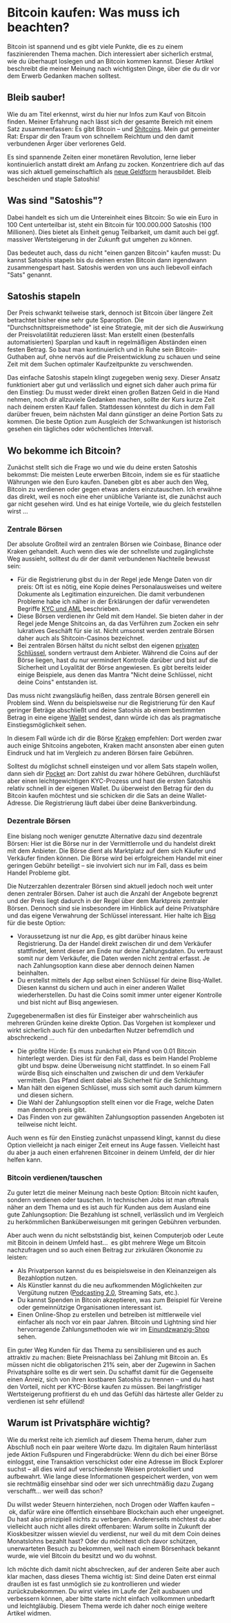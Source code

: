 # Bitcoin kaufen: Was muss ich beachten?

Bitcoin ist spannend und es gibt viele Punkte, die es zu einem faszinierenden Thema machen.
Dich interessiert aber sicherlich erstmal, wie du überhaupt loslegen und an Bitcoin kommen kannst.
Dieser Artikel beschreibt die meiner Meinung nach wichtigsten Dinge, über die du dir vor dem Erwerb Gedanken machen solltest.

## Bleib sauber!

Wie du am Titel erkennst, wirst du hier nur Infos zum Kauf von Bitcoin finden.
Meiner Erfahrung nach lässt sich der gesamte Bereich mit einem Satz zusammenfassen:
Es gibt Bitcoin – und [Shitcoins](/faq/#was-ist-mit-allen-anderen-coins).
Mein gut gemeinter Rat:
Erspar dir den Traum von schnellem Reichtum und den damit verbundenen Ärger über verlorenes Geld.

Es sind spannende Zeiten einer monetären Revolution, lerne lieber kontinuierlich anstatt direkt am Anfang zu zocken.
Konzentriere dich auf das was sich aktuell gemeinschaftlich als [neue Geldform](/faq/#warum-bitcoin) herausbildet.
Bleib bescheiden und staple Satoshis!

## Was sind "Satoshis"?

Dabei handelt es sich um die Untereinheit eines Bitcoin:
So wie ein Euro in 100 Cent unterteilbar ist, steht ein Bitcoin für 100.000.000 Satoshis (100 Millionen).
Dies bietet als Einheit genug Teilbarkeit, um damit auch bei ggf. massiver Wertsteigerung in der Zukunft gut umgehen zu können.

Das bedeutet auch, dass du nicht "einen ganzen Bitcoin" kaufen musst:
Du kannst Satoshis stapeln bis du deinen ersten Bitcoin dann irgendwann zusammengespart hast.
Satoshis werden von uns auch liebevoll einfach "Sats" genannt.

## Satoshis stapeln

Der Preis schwankt teilweise stark, dennoch ist Bitcoin über längere Zeit betrachtet bisher eine sehr gute Sparoption.
Die "Durchschnittspreismethode" ist eine Strategie, mit der sich die Auswirkung der Preisvolatilität reduzieren lässt:
Man erstellt einen (bestenfalls automatisierten) Sparplan und kauft in regelmäßigen Abständen einen festen Betrag.
So baut man kontinuierlich und in Ruhe sein Bitcoin-Guthaben auf, ohne nervös auf die Preisentwicklung zu schauen und seine Zeit mit dem Suchen optimaler Kaufzeitpunkte zu verschwenden.

Das einfache Satoshis stapeln klingt zugegeben wenig sexy.
Dieser Ansatz funktioniert aber gut und verlässlich und eignet sich daher auch prima für den Einstieg:
Du musst weder direkt einen großen Batzen Geld in die Hand nehmen, noch dir allzuviele Gedanken machen, sollte der Kurs kurze Zeit nach deinem ersten Kauf fallen.
Stattdessen könntest du dich in dem Fall darüber freuen, beim nächsten Mal dann günstiger an deine Portion Sats zu kommen.
Die beste Option zum Ausgleich der Schwankungen ist historisch gesehen ein tägliches oder wöchentliches Intervall.

## Wo bekomme ich Bitcoin?

Zunächst stellt sich die Frage wo und wie du deine ersten Satoshis bekommst:
Die meisten Leute erwerben Bitcoin, indem sie es für staatliche Währungen wie den Euro kaufen.
Daneben gibt es aber auch den Weg, Bitcoin zu verdienen oder gegen etwas anders einzutauschen.
Ich erwähne das direkt, weil es noch eine eher unübliche Variante ist, die zunächst auch gar nicht gesehen wird.
Und es hat einige Vorteile, wie du gleich feststellen wirst …

### Zentrale Börsen

Der absolute Großteil wird an zentralen Börsen wie Coinbase, Binance oder Kraken gehandelt.
Auch wenn dies wie der schnellste und zugänglichste Weg aussieht, solltest du dir der damit verbundenen Nachteile bewusst sein:

- Für die Registrierung gibst du in der Regel jede Menge Daten von dir preis:
  Oft ist es nötig, eine Kopie deines Personalausweises und weitere Dokumente als Legitimation einzureichen.
  Die damit verbundenen Probleme habe ich näher in der Erklärungen der dafür verwendeten Begriffe [KYC und AML](/glossar/#kyc-und-aml) beschrieben.
- Diese Börsen verdienen ihr Geld mit dem Handel.
  Sie bieten daher in der Regel jede Menge Shitcoins an, da das Verführen zum Zocken ein sehr lukratives Geschäft für sie ist.
  Nicht umsonst werden zentrale Börsen daher auch als Shitcoin-Casinos bezeichnet.
- Bei zentralen Börsen hältst du nicht selbst den eigenen [privaten Schlüssel](/glossar/#private-key-und-seed-phrase), sondern vertraust dem Anbieter.
  Während die Coins auf der Börse liegen, hast du nur vermindert Kontrolle darüber und bist auf die Sicherheit und Loyalität der Börse angewiesen.
  Es gibt bereits leider einige Beispiele, aus denen das Mantra "Nicht deine Schlüssel, nicht deine Coins" entstanden ist.

Das muss nicht zwangsläufig heißen, dass zentrale Börsen generell ein Problem sind.
Wenn du beispielsweise nur die Registrierung für den Kauf geringer Beträge abschließt und deine Satoshis ab einem bestimmten Betrag in eine eigene [Wallet](/glossar/#wallet) sendest, dann würde ich das als pragmatische Einstiegsmöglichkeit sehen.

In diesem Fall würde ich dir die Börse [Kraken](https://www.kraken.com/) empfehlen:
Dort werden zwar auch einige Shitcoins angeboten, Kraken macht ansonsten aber einen guten Eindruck und hat im Vergleich zu anderen Börsen faire Gebühren.

Solltest du möglichst schnell einsteigen und vor allem Sats stapeln wollen, dann sieh dir [Pocket](https://pocketbitcoin.com/?ref=einundzwanzig) an:
Dort zahlst du zwar höhere Gebühren, durchläufst aber einen leichtgewichtigen KYC-Prozess und hast die ersten Satoshis relativ schnell in der eigenen Wallet.
Du überweist den Betrag für den du Bitcoin kaufen möchtest und sie schicken dir die Sats an deine Wallet-Adresse.
Die Registrierung läuft dabei über deine Bankverbindung.

### Dezentrale Börsen

Eine bislang noch weniger genutzte Alternative dazu sind dezentrale Börsen:
Hier ist die Börse nur in der Vermittlerrolle und du handelst direkt mit dem Anbieter.
Die Börse dient als Marktplatz auf dem sich Käufer und Verkäufer finden können.
Die Börse wird bei erfolgreichem Handel mit einer geringen Gebühr beteiligt – sie involviert sich nur im Fall, dass es beim Handel Probleme gibt.

Die Nutzerzahlen dezentraler Börsen sind aktuell jedoch noch weit unter denen zentraler Börsen.
Daher ist auch die Anzahl der Angebote begrenzt und der Preis liegt dadurch in der Regel über dem Marktpreis zentraler Börsen.
Dennoch sind sie insbesondere im Hinblick auf deine Privatsphäre und das eigene Verwahrung der Schlüssel interessant.
Hier halte ich [Bisq](https://bisq.network/) für die beste Option:

- Voraussetzung ist nur die App, es gibt darüber hinaus keine Registrierung.
  Da der Handel direkt zwischen dir und dem Verkäufer stattfindet, kennt dieser am Ende nur deine Zahlungsdaten.
  Du vertraust somit nur dem Verkäufer, die Daten werden nicht zentral erfasst.
  Je nach Zahlungsoption kann diese aber dennoch deinen Namen beinhalten.
- Du erstellst mittels der App selbst einen Schlüssel für deine Bisq-Wallet.
  Diesen kannst du sichern und auch in einer anderen Wallet wiederherstellen.
  Du hast die Coins somit immer unter eigener Kontrolle und bist nicht auf Bisq angewiesen.

Zugegebenermaßen ist dies für Einsteiger aber wahrscheinlich aus mehreren Gründen keine direkte Option.
Das Vorgehen ist komplexer und wirkt sicherlich auch für den unbedarften Nutzer befremdlich und abschreckend …

- Die größte Hürde: Es muss zunächst ein Pfand von 0.01 Bitcoin hinterlegt werden.
  Dies ist für den Fall, dass es beim Handel Probleme gibt und bspw. deine Überweisung nicht stattfindet.
  In so einem Fall würde Bisq sich einschalten und zwischen dir und dem Verkäufer vermitteln.
  Das Pfand dient dabei als Sicherheit für die Schlichtung.
- Man hält den eigenen Schlüssel, muss sich somit auch darum kümmern und diesen sichern.
- Die Wahl der Zahlungsoption stellt einen vor die Frage, welche Daten man dennoch preis gibt.
- Das Finden von zur gewählten Zahlungsoption passenden Angeboten ist teilweise nicht leicht.

Auch wenn es für den Einstieg zunächst unpassend klingt, kannst du diese Option vielleicht ja nach einiger Zeit erneut ins Auge fassen.
Vielleicht hast du aber ja auch einen erfahrenen Bitcoiner in deinem Umfeld, der dir hier helfen kann.

### Bitcoin verdienen/tauschen

Zu guter letzt die meiner Meinung nach beste Option: Bitcoin nicht kaufen, sondern verdienen oder tauschen.
In technischen Jobs ist man oftmals näher an dem Thema und es ist auch für Kunden aus dem Ausland eine gute Zahlungsoption:
Die Bezahlung ist schnell, verlässlich und im Vergleich zu herkömmlichen Banküberweisungen mit geringen Gebühren verbunden.

Aber auch wenn du nicht selbstständig bist, keinen Computerjob oder Leute mit Bitcoin in deinem Umfeld hast… 
es gibt mehrere Wege um Bitcoin nachzufragen und so auch einen Beitrag zur zirkulären Ökonomie zu leisten:

- Als Privatperson kannst du es beispielsweise in den Kleinanzeigen als Bezahloption nutzen.
- Als Künstler kannst du die neu aufkommenden Möglichkeiten zur Vergütung nutzen ([Podcasting 2.0](https://podcastindex.org/), Streaming Sats, etc.).
- Du kannst Spenden in Bitcoin akzeptieren, was zum Beispiel für Vereine oder gemeinnützige Organisationen interessant ist.
- Einen Online-Shop zu erstellen und betreiben ist mittlerweile viel einfacher als noch vor ein paar Jahren.
  Bitcoin und Lightning sind hier hervorragende Zahlungsmethoden wie wir im [Einundzwanzig-Shop](https://einundzwanzig.shop/) sehen.

Ein guter Weg Kunden für das Thema zu sensibilisieren und es auch attraktiv zu machen:
Biete Preisnachlass bei Zahlung mit Bitcoin an.
Es müssen nicht die obligatorischen 21% sein, aber der Zugewinn in Sachen Privatsphäre sollte es dir wert sein.
Du schaffst damit für die Gegenseite einen Anreiz, sich von ihren kostbaren Satoshis zu trennen – und du hast den Vorteil, nicht per KYC-Börse kaufen zu müssen.
Bei langfristiger Wertsteigerung profitierst du eh und das Gefühl das härteste aller Gelder zu verdienen ist sehr efüllend!

## Warum ist Privatsphäre wichtig?

Wie du merkst reite ich ziemlich auf diesem Thema herum, daher zum Abschluß noch ein paar weitere Worte dazu.
Im digitalen Raum hinterlässt jede Aktion Fußspuren und Fingerabdrücke:
Wenn du dich bei einer Börse einloggst, eine Transaktion verschickst oder eine Adresse im Block Explorer suchst –
all dies wird auf verschiedenste Weisen protokolliert und aufbewahrt.
Wie lange diese Informationen gespeichert werden, von wem sie rechtmäßig einsehbar sind oder wer sich unrechtmäßig dazu Zugang verschafft… wer weiß das schon?

Du willst weder Steuern hinterziehen, noch Drogen oder Waffen kaufen – ok, dafür wäre eine öffentlich einsehbare Blockchain auch eher ungeeignet.
Du hast also prinzipiell nichts zu verbergen.
Andererseits möchtest du aber vielleicht auch nicht alles direkt offenbaren:
Warum sollte in Zukunft der Kioskbesitzer wissen wieviel du verdienst, nur weil du mit dem Coin deines Monatslohns bezahlt hast?
Oder du möchtest dich davor schützen, unerwarteten Besuch zu bekommen, weil nach einem Börsenhack bekannt wurde, wie viel Bitcoin du besitzt und wo du wohnst.

Ich möchte dich damit nicht abschrecken, auf der anderen Seite aber auch klar machen, dass dieses Thema wichtig ist:
Sind deine Daten erst einmal draußen ist es fast unmöglich sie zu kontrollieren und wieder zurückzubekommen.
Du wirst vieles im Laufe der Zeit ausbauen und verbessern können, aber bitte starte nicht einfach vollkommen unbedarft und leichtgläubig.
Diesem Thema werde ich daher noch einige weitere Artikel widmen.

